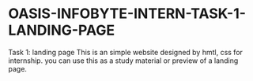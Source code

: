 # OASIS-INFOBYTE-INTERN-TASK-1-LANDING-PAGE
Task 1: landing page
This is an simple website designed by hmtl, css for internship. you can use this as a study material or preview of a landing page.
